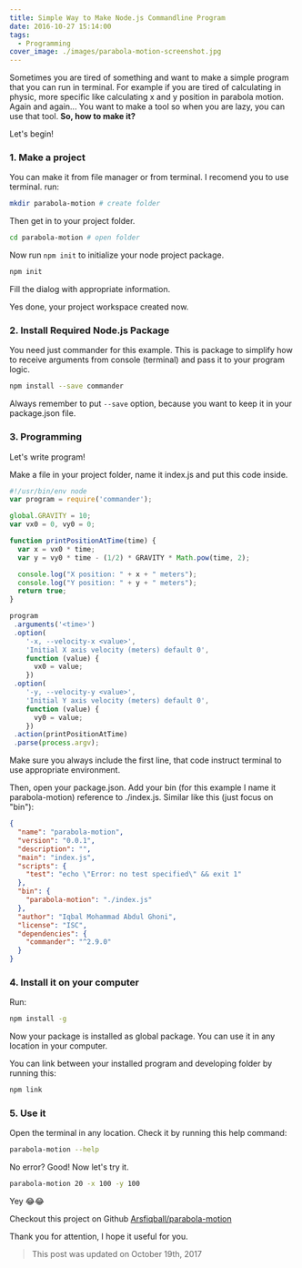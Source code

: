 ```yaml
---
title: Simple Way to Make Node.js Commandline Program
date: 2016-10-27 15:14:00
tags:
  - Programming
cover_image: ./images/parabola-motion-screenshot.jpg
---
```


Sometimes you are tired of something and want to make a simple program that you can run in terminal. For example if you are tired of calculating in physic, more specific like calculating x and y position in parabola motion. Again and again... You want to make a tool so when you are lazy, you can use that tool.
**So, how to make it?**

<!-- more -->

Let's begin!
### 1. Make a project

You can make it from file manager or from terminal. I recomend you to use terminal. run:

```bash
mkdir parabola-motion # create folder
```

Then get in to your project folder.

```bash
cd parabola-motion # open folder
```

Now run ``npm init`` to initialize your node project package.

```bash
npm init
```

Fill the dialog with appropriate information.

Yes done, your project workspace created now.
### 2. Install Required Node.js Package

You need just commander for this example. This is package to simplify how to receive arguments from console (terminal) and pass it to your program logic.

```bash
npm install --save commander
```

Always remember to put ``--save`` option, because you want to keep it in your package.json file.

### 3. Programming

Let's write program!

Make a file in your project folder, name it index.js and put this code inside.

```javascript
#!/usr/bin/env node
var program = require('commander');

global.GRAVITY = 10;
var vx0 = 0, vy0 = 0;

function printPositionAtTime(time) {
  var x = vx0 * time;
  var y = vy0 * time - (1/2) * GRAVITY * Math.pow(time, 2);

  console.log("X position: " + x + " meters");
  console.log("Y position: " + y + " meters");
  return true;
}

program
 .arguments('<time>')
 .option(
    '-x, --velocity-x <value>',
    'Initial X axis velocity (meters) default 0',
    function (value) {
      vx0 = value;
    })
 .option(
    '-y, --velocity-y <value>',
    'Initial Y axis velocity (meters) default 0',
    function (value) {
      vy0 = value;
    })
 .action(printPositionAtTime)
 .parse(process.argv);
```

Make sure you always include the first line, that code instruct terminal to use appropriate environment.

Then, open your package.json. Add your bin (for this example I name it parabola-motion) reference to ./index.js. Similar like this (just focus on "bin"):

```json
{
  "name": "parabola-motion",
  "version": "0.0.1",
  "description": "",
  "main": "index.js",
  "scripts": {
    "test": "echo \"Error: no test specified\" && exit 1"
  },
  "bin": {
    "parabola-motion": "./index.js"
  },
  "author": "Iqbal Mohammad Abdul Ghoni",
  "license": "ISC",
  "dependencies": {
    "commander": "^2.9.0"
  }
}
```

### 4. Install it on your computer

Run:

```bash
npm install -g
```

Now your package is installed as global package. You can use it in any location in your computer.

You can link between your installed program and developing folder by running this:

```bash
npm link
```

### 5. Use it

Open the terminal in any location. Check it by running this help command:

```bash
parabola-motion --help
```

No error? Good! Now let's try it.

```bash
parabola-motion 20 -x 100 -y 100
```

Yey 😂😂

Checkout this project on Github [Arsfiqball/parabola-motion](https://github.com/Arsfiqball/parabola-motion)

Thank you for attention, I hope it useful for you.

> This post was updated on October 19th, 2017
